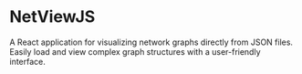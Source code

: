 # NetViewJS
 A React application for visualizing network graphs directly from JSON files. Easily load and view complex graph structures with a user-friendly interface.
